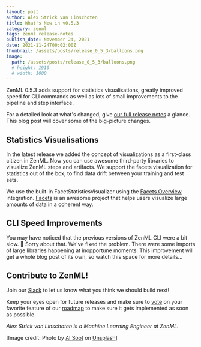 ```yaml
---
layout: post
author: Alex Strick van Linschoten
title: What's New in v0.5.3
category: zenml
tags: zenml release-notes
publish_date: November 24, 2021
date: 2021-11-24T00:02:00Z
thumbnail: /assets/posts/release_0_5_3/balloons.png
image:
  path: /assets/posts/release_0_5_3/balloons.png
  # height: 1910
  # width: 1000
---
```


ZenML 0.5.3 adds support for statistics visualisations, greatly improved speed for CLI commands as well as lots of small improvements to the pipeline and step interface.

For a detailed look at what's changed, give [our full release notes](https://github.com/zenml-io/zenml/releases/tag/0.5.3) a glance. This blog post will cover some of the big-picture changes.

## Statistics Visualisations

In the latest release we added the concept of visualizations as a first-class citizen in ZenML. Now you can use awesome third-party libraries to visualize ZenML steps and artifacts. We support the facets visualization for statistics out of the box, to find data drift between your training and test sets.

We use the built-in FacetStatisticsVisualizer using the [Facets Overview](https://pypi.org/project/facets-overview/) integration. [Facets](https://pair-code.github.io/facets/) is an awesome project that helps users visualize large amounts of data in a coherent way.



## CLI Speed Improvements

You may have noticed that the previous versions of ZenML CLI were a bit slow. 😬 Sorry about that. We've fixed the problem. There were some imports of large libraries happening at inopportune moments. This improvement will get a whole blog post of its own, so watch this space for more details…

## Contribute to ZenML!

Join our [Slack](https://zenml.io/slack-invite/) to let us know what you think we should build next!

Keep your eyes open for future releases and make sure to [vote](https://github.com/zenml-io/zenml/discussions/categories/roadmap) on your favorite feature of our [roadmap](https://zenml.io/roadmap) to make sure it gets implemented as soon as possible.

*Alex Strick van Linschoten is a Machine Learning Engineer at ZenML.*

[Image credit: Photo by [Al Soot](https://unsplash.com/@anspchee?utm_source=unsplash&utm_medium=referral&utm_content=creditCopyText) on [Unsplash](https://unsplash.com/images/things/balloon?utm_source=unsplash&utm_medium=referral&utm_content=creditCopyText)]